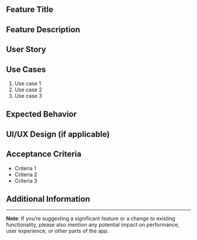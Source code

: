 ## Feature Title

<!-- Provide a short title for the feature request -->

## Feature Description

<!-- A clear and concise description of the feature you would like to request. -->

## User Story

<!-- Describe the user story for this feature. For example: "As a [type of user], I want [some goal] so that I can [some reason]." -->

## Use Cases

<!-- List specific use cases where this feature would be useful. -->

1. Use case 1
2. Use case 2
3. Use case 3

## Expected Behavior

<!-- Describe how the feature should behave once implemented. -->

## UI/UX Design (if applicable)

<!-- If you have any design ideas, mockups, or sketches for the feature, please include them here. -->

## Acceptance Criteria

<!-- List the conditions that need to be met for this feature to be considered complete. -->

- Criteria 1
- Criteria 2
- Criteria 3

## Additional Information

<!-- Any other information or context that might be helpful in understanding or developing the feature. -->

---

**Note**: If you’re suggesting a significant feature or a change to existing functionality, please also mention any
potential impact on performance, user experience, or other parts of the app.
